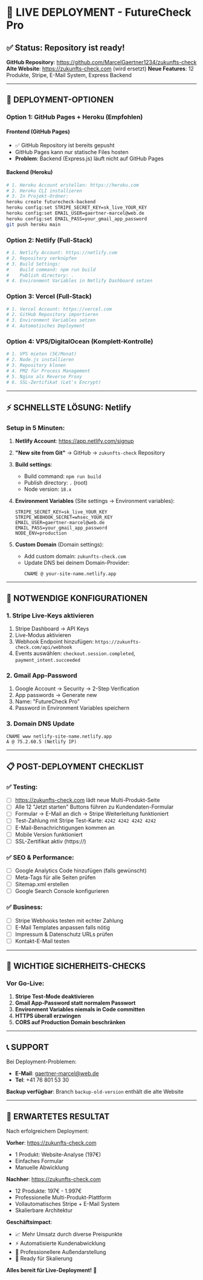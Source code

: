 # 🚀 LIVE DEPLOYMENT - FutureCheck Pro

## ✅ Status: Repository ist ready!

**GitHub Repository**: https://github.com/MarcelGaertner1234/zukunfts-check
**Alte Website**: https://zukunfts-check.com (wird ersetzt)
**Neue Features**: 12 Produkte, Stripe, E-Mail System, Express Backend

---

## 🎯 DEPLOYMENT-OPTIONEN

### Option 1: GitHub Pages + Heroku (Empfohlen)

#### **Frontend (GitHub Pages)**
- ✅ GitHub Repository ist bereits gepusht
- GitHub Pages kann nur statische Files hosten
- **Problem**: Backend (Express.js) läuft nicht auf GitHub Pages

#### **Backend (Heroku)**
```bash
# 1. Heroku Account erstellen: https://heroku.com
# 2. Heroku CLI installieren
# 3. In Projekt-Ordner:
heroku create futurecheck-backend
heroku config:set STRIPE_SECRET_KEY=sk_live_YOUR_KEY
heroku config:set EMAIL_USER=gaertner-marcel@web.de
heroku config:set EMAIL_PASS=your_gmail_app_password
git push heroku main
```

### Option 2: Netlify (Full-Stack)
```bash
# 1. Netlify Account: https://netlify.com
# 2. Repository verknüpfen
# 3. Build Settings:
#    Build command: npm run build
#    Publish directory: .
# 4. Environment Variables in Netlify Dashboard setzen
```

### Option 3: Vercel (Full-Stack)
```bash
# 1. Vercel Account: https://vercel.com
# 2. GitHub Repository importieren
# 3. Environment Variables setzen
# 4. Automatisches Deployment
```

### Option 4: VPS/DigitalOcean (Komplett-Kontrolle)
```bash
# 1. VPS mieten (5€/Monat)
# 2. Node.js installieren
# 3. Repository klonen
# 4. PM2 für Process Management
# 5. Nginx als Reverse Proxy
# 6. SSL-Zertifikat (Let's Encrypt)
```

---

## ⚡ SCHNELLSTE LÖSUNG: Netlify

### Setup in 5 Minuten:
1. **Netlify Account**: https://app.netlify.com/signup
2. **"New site from Git"** → GitHub → `zukunfts-check` Repository
3. **Build settings**:
   - Build command: `npm run build`
   - Publish directory: `.` (root)
   - Node version: `18.x`

4. **Environment Variables** (Site settings → Environment variables):
   ```
   STRIPE_SECRET_KEY=sk_live_YOUR_KEY
   STRIPE_WEBHOOK_SECRET=whsec_YOUR_KEY
   EMAIL_USER=gaertner-marcel@web.de
   EMAIL_PASS=your_gmail_app_password
   NODE_ENV=production
   ```

5. **Custom Domain** (Domain settings):
   - Add custom domain: `zukunfts-check.com`
   - Update DNS bei deinem Domain-Provider:
     ```
     CNAME @ your-site-name.netlify.app
     ```

---

## 🔧 NOTWENDIGE KONFIGURATIONEN

### 1. Stripe Live-Keys aktivieren
1. Stripe Dashboard → API Keys
2. Live-Modus aktivieren
3. Webhook Endpoint hinzufügen: `https://zukunfts-check.com/api/webhook`
4. Events auswählen: `checkout.session.completed`, `payment_intent.succeeded`

### 2. Gmail App-Password
1. Google Account → Security → 2-Step Verification
2. App passwords → Generate new
3. Name: "FutureCheck Pro"
4. Password in Environment Variables speichern

### 3. Domain DNS Update
```
CNAME www netlify-site-name.netlify.app
A @ 75.2.60.5 (Netlify IP)
```

---

## 📋 POST-DEPLOYMENT CHECKLIST

### ✅ Testing:
- [ ] https://zukunfts-check.com lädt neue Multi-Produkt-Seite
- [ ] Alle 12 "Jetzt starten" Buttons führen zu Kundendaten-Formular
- [ ] Formular → E-Mail an dich → Stripe Weiterleitung funktioniert
- [ ] Test-Zahlung mit Stripe Test-Karte: `4242 4242 4242 4242`
- [ ] E-Mail-Benachrichtigungen kommen an
- [ ] Mobile Version funktioniert
- [ ] SSL-Zertifikat aktiv (https://)

### ✅ SEO & Performance:
- [ ] Google Analytics Code hinzufügen (falls gewünscht)
- [ ] Meta-Tags für alle Seiten prüfen
- [ ] Sitemap.xml erstellen
- [ ] Google Search Console konfigurieren

### ✅ Business:
- [ ] Stripe Webhooks testen mit echter Zahlung
- [ ] E-Mail Templates anpassen falls nötig
- [ ] Impressum & Datenschutz URLs prüfen
- [ ] Kontakt-E-Mail testen

---

## 🚨 WICHTIGE SICHERHEITS-CHECKS

### Vor Go-Live:
1. **Stripe Test-Mode deaktivieren**
2. **Gmail App-Password statt normalem Passwort**
3. **Environment Variables niemals in Code committen**
4. **HTTPS überall erzwingen**
5. **CORS auf Production Domain beschränken**

---

## 📞 SUPPORT

Bei Deployment-Problemen:
- **E-Mail**: gaertner-marcel@web.de
- **Tel**: +41 76 801 53 30

**Backup verfügbar**: Branch `backup-old-version` enthält die alte Website

---

## 🎉 ERWARTETES RESULTAT

Nach erfolgreichem Deployment:

**Vorher**: https://zukunfts-check.com
- 1 Produkt: Website-Analyse (197€)
- Einfaches Formular
- Manuelle Abwicklung

**Nachher**: https://zukunfts-check.com
- 12 Produkte: 197€ - 1.997€
- Professionelle Multi-Produkt-Plattform
- Vollautomatisches Stripe + E-Mail System
- Skalierbare Architektur

**Geschäftsimpact**:
- 📈 Mehr Umsatz durch diverse Preispunkte
- ⚡ Automatisierte Kundenabwicklung
- 💎 Professionellere Außendarstellung
- 🚀 Ready für Skalierung

**Alles bereit für Live-Deployment!** 🚀
